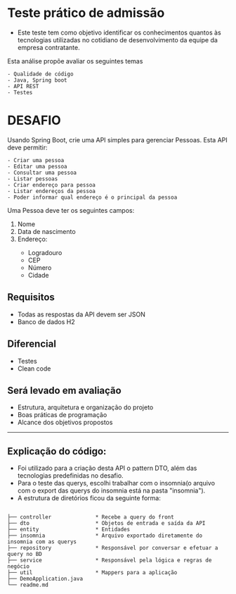 
# Teste prático de admissão

- Este teste tem como objetivo identificar os conhecimentos quantos às tecnologias utilizadas no cotidiano de desenvolvimento da equipe da empresa contratante.

Esta análise propõe avaliar os seguintes temas
```
- Qualidade de código
- Java, Spring boot
- API REST
- Testes
```
# DESAFIO

Usando Spring Boot, crie uma API simples para gerenciar Pessoas. Esta API deve permitir:
```
- Criar uma pessoa
- Editar uma pessoa
- Consultar uma pessoa
- Listar pessoas
- Criar endereço para pessoa
- Listar endereços da pessoa
- Poder informar qual endereço é o principal da pessoa
```


Uma Pessoa deve ter os seguintes campos:

<ol>
<li>Nome</li>
<li>Data de nascimento</li>
<li>Endereço:</li>

- Logradouro
- CEP
- Número
- Cidade
</ol>

## Requisitos
- Todas as respostas da API devem ser JSON
- Banco de dados H2

## Diferencial 
- Testes
- Clean code
## Será levado em avaliação
- Estrutura, arquitetura e organização do projeto
- Boas práticas de programação
- Alcance dos objetivos propostos

--------------------------------

## Explicação do código:
- Foi utilizado para a criação desta API o pattern DTO, além das tecnologias predefinidas no desafio. 
- Para o teste das querys, escolhi trabalhar com o insomnia(o arquivo com o export das querys do insomnia está na pasta "insomnia").
- A estrutura de diretórios ficou da seguinte forma:

```

├── controller              * Recebe a query do front
├── dto                     * Objetos de entrada e saída da API
├── entity                  * Entidades
├── insomnia                * Arquivo exportado diretamente do insomnia com as querys
├── repository              * Responsável por conversar e efetuar a query no BD
├── service                 * Responsável pela lógica e regras de negócio
├── util                    * Mappers para a aplicação
├── DemoApplication.java
└── readme.md

```